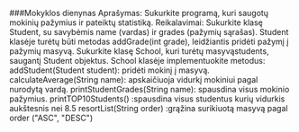###Mokyklos dienynas
Aprašymas:
Sukurkite programą, kuri saugotų mokinių pažymius ir pateiktų statistiką.
Reikalavimai:
Sukurkite klasę Student, su savybėmis name (vardas) ir grades (pažymių sąrašas).
Student klasėje turėtų būti metodas addGrade(int grade), leidžiantis pridėti pažymį į pažymių masyvą.
Sukurkite klasę School, kuri turėtų masyvąstudents, saugantį Student objektus.
School klasėje implementuokite metodus:
addStudent(Student student): pridėti mokinį į masyvą.
calculateAverage(String name): apskaičiuoja vidurkį mokiniui pagal nurodytą vardą.
printStudentGrades(String name): spausdina visus mokinio pažymius.
printTOP10Students() :spausdina visus studentus kurių vidurkis aukštesnis nei 8.5
resortList(String order) :grąžina surikiuotą masyvą pagal order ("ASC", "DESC")
